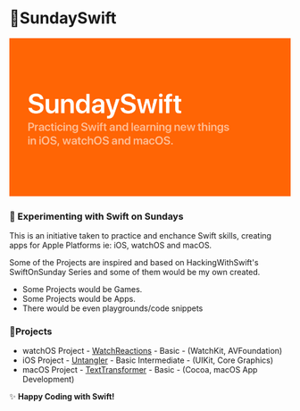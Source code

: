 # :high_brightness:SundaySwift

![Sunday Swift Backdrop](https://github.com/BuckyBoy6399/SundaySwift/blob/master/SundaySwift.jpg)

### :orange_book: Experimenting with Swift on Sundays

This is an initiative taken to practice and enchance Swift skills, creating apps for Apple Platforms ie: iOS, watchOS and macOS.

Some of the Projects are inspired and based on HackingWithSwift's SwiftOnSunday Series and some of them would be my own created.

- Some Projects would be Games.
- Some Projects would be Apps.
- There would be even playgrounds/code snippets

### :page_facing_up:Projects

- watchOS Project - [WatchReactions](https://github.com/BuckyBoy6399/SundaySwift/blob/master/WatchReactions/WatchReactions.md) - Basic - (WatchKit, AVFoundation)
- iOS Project - [Untangler](https://github.com/BuckyBoy6399/SundaySwift/blob/master/Untangler/untangler.md) - Basic Intermediate - (UIKit, Core Graphics)
- macOS Project - [TextTransformer]() - Basic - (Cocoa, macOS App Development)

:sparkles: **Happy Coding with Swift!**
